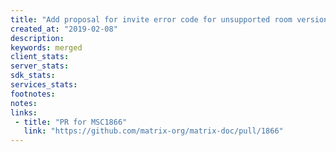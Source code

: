```yaml
---
title: "Add proposal for invite error code for unsupported room version"
created_at: "2019-02-08"
description:
keywords: merged
client_stats:
server_stats:
sdk_stats:
services_stats:
footnotes:
notes:
links:
 - title: "PR for MSC1866"
   link: "https://github.com/matrix-org/matrix-doc/pull/1866"
---
```


